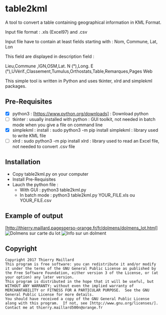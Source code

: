 # table2kml
A tool to convert a table containing geographical information in KML Format.

Input file format : .xls (Excel97) and .csv

Input file have to contain at least fields starting with : Nom, Commune, Lat, Lon

This field are displayed in description field :

Lieu,Commune ,IGN,OSM,Lat. N (°),Long. E (°),UVérif.,Classement,Tumulus,Orthostats,Table,Remarques,Pages Web

This simple tool is written in Python and uses tkinter, xlrd and simplekml packages.

Pre-Requisites
-----------------

- [x] python3 :  [https://www.python.org/downloads] : Download python
- [ ] tkinter : usually installed with python : GUI toolkit, not needed in batch mode when you give a file on command line
- [x] simplekml : install : sudo python3 -m pip install simplekml : library used to write KML file
- [ ] xlrd : sudo python3 -m pip install xlrd : library used to read an Excel file, not needed to convert .csv file

Installation
------------
* Copy table2kml.py on your computer
* Install Pre-Requisites
* Lauch the python file :
    * With GUI : python3 table2kml.py
    * In batch mode : python3 table2kml.py YOUR_FILE.xls ou YOUR_FILE.csv

Example of output
------------------
[http://thierry.maillard.pagesperso-orange.fr/fr/dolmens/dolmens_lot.html]
![Dolmens sur carte du lot](http://thierry.maillard.pagesperso-orange.fr/fr/dolmens/screenshot_v0.5.jpg "Dolmens sur carte du lot")
![Info sur un dolment](http://thierry.maillard.pagesperso-orange.fr/fr/dolmens/screenshot_zoom_v0.5.jpg "Infos sur 1 dolmen")

Copyright
-----------
    Copyright 2017 Thierry Maillard
    This program is free software: you can redistribute it and/or modify it under the terms of the GNU General Public License as published by the Free Software Foundation, either version 3 of the License, or (at your option) any later version.
    This program is distributed in the hope that it will be useful, but WITHOUT ANY WARRANTY; without even the implied warranty of MERCHANTABILITY or FITNESS FOR A PARTICULAR PURPOSE.  See the GNU General Public License for more details.
    You should have received a copy of the GNU General Public License along with this program.  If not, see [http://www.gnu.org/licenses/]. Contact me at thierry.maillard500n@orange.fr
